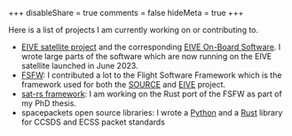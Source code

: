 +++
disableShare = true
comments = false
hideMeta = true
+++

Here is a list of projects I am currently working on or contributing to.

- [EIVE satellite project](https://www.irs.uni-stuttgart.de/en/research/satellitetechnology-and-instruments/smallsatelliteprogram/EIVE/)
   and the corresponding
   [EIVE On-Board Software](https://egit.irs.uni-stuttgart.de/eive/eive-obsw/). I wrote large parts
   of the software which are now running on the EIVE satellite launched in June 2023.
- [FSFW](https://egit.irs.uni-stuttgart.de/fsfw/fsfw): I contributed a lot to the Flight Software
   Framework which is the framework used for both the [SOURCE](https://www.ksat-stuttgart.de/en/our-projects/source/)
   and [EIVE](https://www.irs.uni-stuttgart.de/en/research/satellitetechnology-and-instruments/smallsatelliteprogram/EIVE/) project.
- [sat-rs framework](https://documentation.irs.uni-stuttgart.de/sat-rs.html): I am working on the
   Rust port of the FSFW as part of my PhD thesis.
- spacepackets open source libraries: I wrote a [Python](https://github.com/us-irs/spacepackets-py)
   and a [Rust](https://github.com/us-irs/spacepackets-rs) library for CCSDS and ECSS packet
   standards
